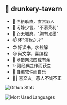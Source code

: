 ## 👋 drunkery-tavern 
- 👀 性格耿直，直言罪人
- 🌱 闲静少言，"不慕荣利"
- 💞️ 心无城府，"胸有点墨"
- 📫 怀"济世之才"
- 😎 好读书，求甚解
- 😃 尚文学，喜编程
- 🎈 涉猎网海四载有余
- ✨ 阅经典之作而获益
- 👏 自编软件而自乐
- 🏃‍♂️ 喜交友，恶人不诚不正

![Github Stats](https://github-readme-stats.vercel.app/api?username=drunkery-tavern&show_icons=true&theme=dark&count_private=true)

![Most Used Languages](https://github-readme-stats.vercel.app/api/top-langs/?username=drunkery-tavern&theme=dark)

